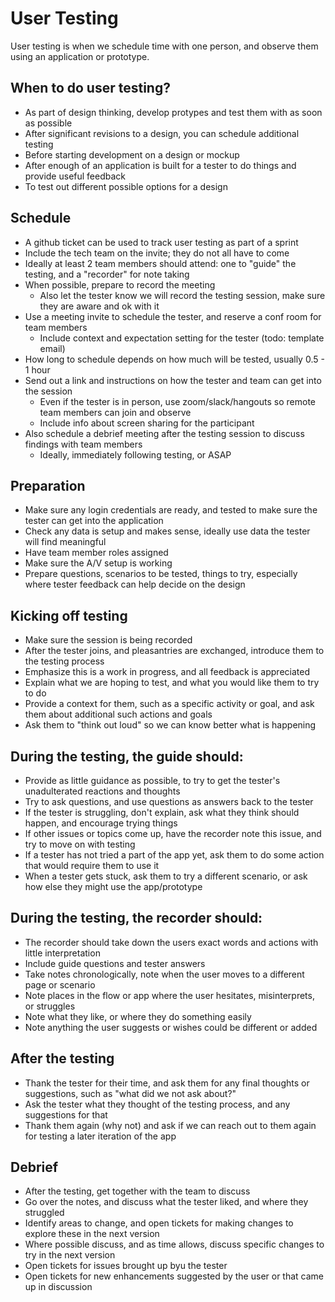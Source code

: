 # User Testing

User testing is when we schedule time with one person, and observe them using an application or prototype.

## When to do user testing?
* As part of design thinking, develop protypes and test them with as soon as possible
* After significant revisions to a design, you can schedule additional testing
* Before starting development on a design or mockup
* After enough of an application is built for a tester to do things and provide useful feedback
* To test out different possible options for a design

## Schedule
* A github ticket can be used to track user testing as part of a sprint
* Include the tech team on the invite; they do not all have to come
* Ideally at least 2 team members should attend: one to "guide" the testing, and a "recorder" for note taking
* When possible, prepare to record the meeting
  * Also let the tester know we will record the testing session, make sure they are aware and ok with it
* Use a meeting invite to schedule the tester, and reserve a conf room for team members
  * Include context and expectation setting for the tester (todo: template email)
* How long to schedule depends on how much will be tested, usually 0.5 - 1 hour
* Send out a link and instructions on how the tester and team can get into the session
  * Even if the tester is in person, use zoom/slack/hangouts so remote team members can join and observe
  * Include info about screen sharing for the participant
* Also schedule a debrief meeting after the testing session to discuss findings with team members
  * Ideally, immediately following testing, or ASAP

## Preparation
* Make sure any login credentials are ready, and tested to make sure the tester can get into the application
* Check any data is setup and makes sense, ideally use data the tester will find meaningful
* Have team member roles assigned
* Make sure the A/V setup is working
* Prepare questions, scenarios to be tested, things to try, especially where tester feedback can help decide on the design

## Kicking off testing
* Make sure the session is being recorded
* After the tester joins, and pleasantries are exchanged, introduce them to the testing process
* Emphasize this is a work in progress, and all feedback is appreciated
* Explain what we are hoping to test, and what you would like them to try to do
* Provide a context for them, such as a specific activity or goal, and ask them about additional such actions and goals
* Ask them to "think out loud" so we can know better what is happening

## During the testing, the guide should:
* Provide as little guidance as possible, to try to get the tester's unadulterated reactions and thoughts
* Try to ask questions, and use questions as answers back to the tester
* If the tester is struggling, don't explain, ask what they think should happen, and encourage trying things
* If other issues or topics come up, have the recorder note this issue, and try to move on with testing
* If a tester has not tried a part of the app yet, ask them to do some action that would require them to use it
* When a tester gets stuck, ask them to try a different scenario, or ask how else they might use the app/prototype

## During the testing, the recorder should:
* The recorder should take down the users exact words and actions with little interpretation
* Include guide questions and tester answers
* Take notes chronologically, note when the user moves to a different page or scenario
* Note places in the flow or app where the user hesitates, misinterprets, or struggles
* Note what they like, or where they do something easily
* Note anything the user suggests or wishes could be different or added

## After the testing
* Thank the tester for their time, and ask them for any final thoughts or suggestions, such as "what did we not ask about?"
* Ask the tester what they thought of the testing process, and any suggestions for that
* Thank them again (why not) and ask if we can reach out to them again for testing a later iteration of the app

## Debrief
* After the testing, get together with the team to discuss
* Go over the notes, and discuss what the tester liked, and where they struggled
* Identify areas to change, and open tickets for making changes to explore these in the next version
* Where possible discuss, and as time allows, discuss specific changes to try in the next version
* Open tickets for issues brought up byu the tester
* Open tickets for new enhancements suggested by the user or that came up in discussion

